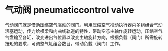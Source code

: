 # 气动阀 pneumaticcontrol valve
气动阀门就是借助压缩空气驱动的阀门。利用压缩空气推动执行器内多组组合气动活塞运动，传力给横梁和内曲线轨道的特性，带动空芯主轴作旋转运动，压缩空气气盘输至各缸，改变进出气位置以改变主轴旋转方向，根据负载（阀门）所需旋转扭矩的要求，可调整气缸组合数目，带动负载（阀门）工作。

